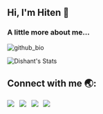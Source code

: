 ## Hi, I'm Hiten 👋

### A little more about me...
![github_bio](https://user-images.githubusercontent.com/48350702/118401287-be524b00-b682-11eb-86a7-2e8501961e7d.png)

![Dishant's Stats](https://github-readme-stats.vercel.app/api?username=Hiten24&show_icons=true&hide_border=true&theme=aura)

## Connect with me 🌏:
[<img src="https://user-images.githubusercontent.com/48350702/118431091-38221d00-b6f3-11eb-93ea-c1c7ef776944.png"/>][instagram]&nbsp;&nbsp;
[<img src="https://user-images.githubusercontent.com/48350702/118431185-60118080-b6f3-11eb-8b35-158b037522d0.png"/>][facebook]&nbsp;&nbsp;
[<img src="https://user-images.githubusercontent.com/48350702/118436708-e7b0bc80-b6fe-11eb-8616-41a834328e06.png"/>][linkedin]&nbsp;&nbsp;
[<img src="https://user-images.githubusercontent.com/48350702/118436797-1464d400-b6ff-11eb-88a9-9da359a351b5.png"/>][twitter]&nbsp;&nbsp;


[instagram]: https://www.instagram.com/hitennn24
[facebook]: https://www.facebook.com/hiten.chawda.90
[linkedin]: https://www.linkedin.com/in/hiten-chawda-9b8b511a2
[twitter]: https://twitter.com/ChawdaHiten

<!-- <img align="center" src="https://github-readme-streak-stats.herokuapp.com/?user=Hiten24&theme=dark" alt="hiten24" /> -->

<!--
**Hiten24/hiten24** is a ✨ _special_ ✨ repository because its `README.md` (this file) appears on your GitHub profile.

Here are some ideas to get you started:

- 🔭 I’m currently working on ...
- 🌱 I’m currently learning ...
- 👯 I’m looking to collaborate on ...
- 🤔 I’m looking for help with ...
- 💬 Ask me about ...
- 📫 How to reach me: ...
- 😄 Pronouns: ...
- ⚡ Fun fact: ...
-->

